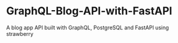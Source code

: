 # GraphQL-Blog-API-with-FastAPI
A blog app API built with GraphQL, PostgreSQL and FastAPI using strawberry
